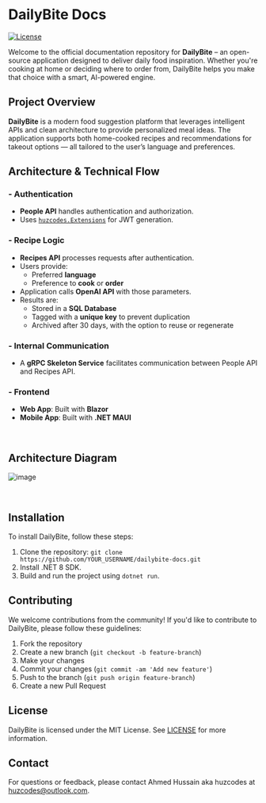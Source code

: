# DailyBite Docs

[![License](https://img.shields.io/badge/license-MIT-blue.svg)](https://opensource.org/licenses/MIT)

Welcome to the official documentation repository for **DailyBite** – an open-source application designed to deliver daily food inspiration. Whether you're cooking at home or deciding where to order from, DailyBite helps you make that choice with a smart, AI-powered engine.



## Project Overview

**DailyBite** is a modern food suggestion platform that leverages intelligent APIs and clean architecture to provide personalized meal ideas. The application supports both home-cooked recipes and recommendations for takeout options — all tailored to the user’s language and preferences.



## Architecture & Technical Flow

### - Authentication
- **People API** handles authentication and authorization.
- Uses [`huzcodes.Extensions`](https://www.nuget.org/packages/huzcodes.Extensions) for JWT generation.

### - Recipe Logic
- **Recipes API** processes requests after authentication.
- Users provide:
  - Preferred **language**
  - Preference to **cook** or **order**
- Application calls **OpenAI API** with those parameters.
- Results are:
  - Stored in a **SQL Database**
  - Tagged with a **unique key** to prevent duplication
  - Archived after 30 days, with the option to reuse or regenerate

### - Internal Communication
- A **gRPC Skeleton Service** facilitates communication between People API and Recipes API.

### - Frontend
- **Web App**: Built with **Blazor**
- **Mobile App**: Built with **.NET MAUI**

<br/>

## Architecture Diagram

![image](https://github.com/user-attachments/assets/d1590196-0e7c-4f20-bd6d-22804d769b73)

<br/>

## Installation

To install DailyBite, follow these steps:

1. Clone the repository: `git clone https://github.com/YOUR_USERNAME/dailybite-docs.git`
2. Install .NET 8 SDK.
3. Build and run the project using `dotnet run`.

## Contributing

We welcome contributions from the community! If you'd like to contribute to DailyBite, please follow these guidelines:

1. Fork the repository  
2. Create a new branch (`git checkout -b feature-branch`)  
3. Make your changes  
4. Commit your changes (`git commit -am 'Add new feature'`)  
5. Push to the branch (`git push origin feature-branch`)  
6. Create a new Pull Request

## License

DailyBite is licensed under the MIT License. See [LICENSE](LICENSE) for more information.

## Contact

For questions or feedback, please contact Ahmed Hussain aka huzcodes at huzcodes@outlook.com.

